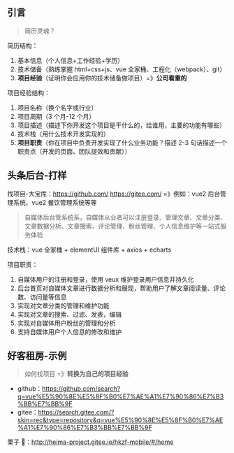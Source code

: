 ## 引言

> 简历灵魂？

简历结构：

1. 基本信息（个人信息+工作经验+学历）
2. 技术储备（熟练掌握 html+css+js、vue 全家桶、工程化（webpack）、git）
3. **项目经验**（证明你会应用你的技术储备做项目）=》**公司看重的**

项目经验结构：

1. 项目名称（换个名字或行业）
2. 项目周期（3 个月-12 个月）
3. 项目描述（描述下你开发这个项目是干什么的，给谁用，主要的功能有哪些）
4. 技术栈（用什么技术开发实现的）
5. **项目职责**（你在项目中负责开发实现了什么业务功能？描述 2-3 句话描述一个职责点（开发的页面、团队提效和贡献））

## 头条后台-打样

找项目-大宝库：https://github.com/ https://gitee.com/ =》例如：vue2 后台管理系统、vue2 餐饮管理系统等等

> 自媒体后台管系统系，自媒体从业者可以注册登录、管理文章、文章分类、文章数据分析、文章搜索、评论管理、粉丝管理、个人信息维护等一站式服务体验

技术栈：vue 全家桶 + elementUI 组件库 + axios + echarts

项目职责：

1. 自媒体用户的注册和登录，使用 veux 维护登录用户信息并持久化
2. 后台首页对自媒体文章进行数据分析和展现，帮助用户了解文章阅读量、评论数、访问量等信息
3. 实现对文章分类的管理和维护功能
4. 实现对文章的搜索、过滤、发表，编辑
5. 实现对自媒体用户粉丝的管理和分析
6. 支持自媒体用户个人信息的修改和维护

## 好客租房-示例

> 如何找项目 =》**转换为自己的项目经验**

- github：https://github.com/search?q=vue%E5%90%8E%E5%8F%B0%E7%AE%A1%E7%90%86%E7%B3%BB%E7%BB%9F
- gitee：https://search.gitee.com/?skin=rec&type=repository&q=vue%E5%90%8E%E5%8F%B0%E7%AE%A1%E7%90%86%E7%B3%BB%E7%BB%9F

栗子 🌰：http://heima-project.gitee.io/hkzf-mobile/#/home
